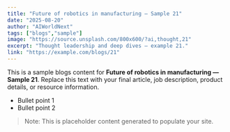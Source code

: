 ```yaml
---
title: "Future of robotics in manufacturing — Sample 21"
date: "2025-08-20"
author: "AIWorldNext"
tags: ["blogs","sample"]
image: "https://source.unsplash.com/800x600/?ai,thought,21"
excerpt: "Thought leadership and deep dives — example 21."
link: "https://example.com/blogs/21"
---
```


This is a sample blogs content for **Future of robotics in manufacturing — Sample 21**. Replace this text with your final article, job description, product details, or resource information.

- Bullet point 1
- Bullet point 2

> Note: This is placeholder content generated to populate your site.
